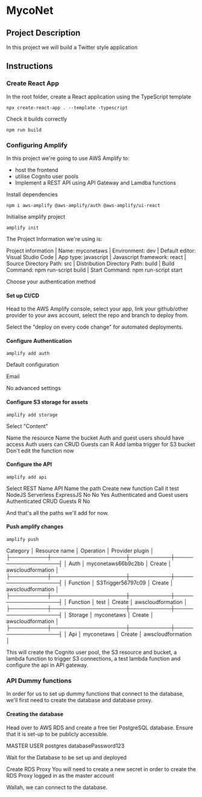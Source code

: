 # MycoNet

## Project Description
In this project we will build a Twitter style application

## Instructions

### Create React App

In the root folder, create a React application using the TypeScript template

`npx create-react-app . --template -typescript`

Check it builds correctly

`npm run build`

### Configuring Amplify

In this project we're going to use AWS Amplify to:
- host the frontend
- utilise Cognito user pools
- Implement a REST API using API Gateway and Lamdba functions

Install dependencies

`npm i aws-amplify @aws-amplify/auth @aws-amplify/ui-react`

Initialise amplify project

`amplify init`

The Project Information we're using is:

Project information
| Name: myconetaws
| Environment: dev
| Default editor: Visual Studio Code
| App type: javascript
| Javascript framework: react
| Source Directory Path: src
| Distribution Directory Path: build
| Build Command: npm run-script build
| Start Command: npm run-script start

Choose your authentication method

#### Set up CI/CD
Head to the AWS Amplify console, select your app, link your github/other provider to your aws account, select the repo and branch to deploy from.

Select the "deploy on every code change" for automated deployments.

#### Configure Authentication

`amplify add auth`

Default configuration

Email

No advanced settings

#### Configure S3 storage for assets

`amplify add storage`

Select "Content"

Name the resource
Name the bucket
Auth and guest users should have access
Auth users can CRUD
Guests can R
Add lamba trigger for S3 bucket
Don't edit the function now

#### Configure the API

`amplify add api`

Select REST
Name API
Name the path
Create new function
Call it test
NodeJS
Serverless ExpressJS
No
No
Yes
Authenticated and Guest users
Authenticated CRUD
Guests R
No

And that's all the paths we'll add for now.

#### Push amplify changes

`amplify push`

 Category │ Resource name      │ Operation │ Provider plugin   │
├──────────┼────────────────────┼───────────┼───────────────────┤
│ Auth     │ myconetaws66b9c2bb │ Create    │ awscloudformation │
├──────────┼────────────────────┼───────────┼───────────────────┤
│ Function │ S3Trigger56797c09  │ Create    │ awscloudformation │
├──────────┼────────────────────┼───────────┼───────────────────┤
│ Function │ test               │ Create    │ awscloudformation │
├──────────┼────────────────────┼───────────┼───────────────────┤
│ Storage  │ myconetaws         │ Create    │ awscloudformation │
├──────────┼────────────────────┼───────────┼───────────────────┤
│ Api      │ myconetaws         │ Create    │ awscloudformation │

This will create the Cognito user pool, the S3 resource and bucket, a lambda function to trigger S3 connections, a test lambda function and configure the api in API gateway.

### API Dummy functions

In order for us to set up dummy functions that connect to the database, we'll first need to create the database and database proxy.

#### Creating the database

Head over to AWS RDS and create a free tier PostgreSQL database.
Ensure that it is set-up to be publicly accessible.

MASTER USER
postgres
databasePassword123

Wait for the Database to be set up and deployed

Create RDS Proxy
You will need to create a new secret in order to create the RDS Proxy logged in as the master account

Wallah, we can connect to the database.